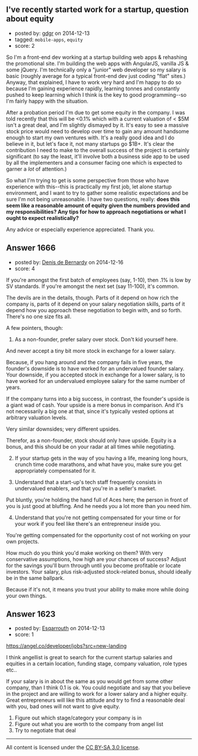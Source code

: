 ## I've recently started work for a startup, question about equity

- posted by: [gdgr](https://stackexchange.com/users/5065936/gdgr) on 2014-12-13
- tagged: `mobile-apps`, `equity`
- score: 2

So I'm a front-end dev working at a startup building web apps & rehashing the promotional site. I'm building the web apps with AngularJS, vanilla JS & some jQuery. I'm technically only a "junior" web developer so my salary is basic (roughly average for a typical front-end dev just coding "flat" sites.) Anyway, that explained, I have to work very hard and I'm happy to do so because I'm gaining experience rapidly, learning tonnes and constantly pushed to keep learning which I think is the key to good programming--so I'm fairly happy with the situation. 

After a probation period I'm due to get some equity in the company. I was told recently that this will be <0.1% which with a current valuation of < $5M isn't a great deal, and I'm slightly dismayed by it. It's easy to see a massive stock price would need to develop over time to gain any amount handsome enough to start my own ventures with. It's a really good idea and I do believe in it, but let's face it, not many startups go $1B+. It's clear the contribution I need to make to the overall success of the project is certainly significant (to say the least, it'll involve both a business side app to be used by all the implementers and a consumer facing one which is expected to garner a *lot* of attention.)

So what I'm trying to get is some perspective from those who have experience with this--this is practically my first job, let alone startup environment, and I want to try to gather some realistic expectations and be sure I'm not being unreasonable. I have two questions, really: **does this seem like a reasonable amount of equity given the numbers provided and my responsibilities? Any tips for how to approach negotiations or what I ought to expect realistically?**

Any advice or especially experience appreciated. Thank you.


## Answer 1666

- posted by: [Denis de Bernardy](https://stackexchange.com/users/182468/denis-de-bernardy) on 2014-12-16
- score: 4

If you're amongst the first batch of employees (say, 1-10), then .1% is low by SV standards. If you're amongst the next set (say 11-100), it's common.

The devils are in the details, though. Parts of it depend on how rich the company is, parts of it depend on your salary negotiation skills, parts of it depend how you approach these negotiation to begin with, and so forth. There's no one size fits all.

A few pointers, though:

1. As a non-founder, prefer salary over stock. Don't kid yourself here.

  And never accept a tiny bit more stock in exchange for a lower salary.

  Because, if you hang around and the company fails in five years, the founder's downside is to have worked for an undervalued founder salary. Your downside, if you accepted stock in exchange for a lower salary, is to have worked for an undervalued employee salary for the same number of years.

  If the company turns into a big success, in contrast, the founder's upside is a giant wad of cash. Your upside is a mere bonus in comparison. And it's not necessarily a big one at that, since it's typically vested options at arbitrary valuation levels.

  Very similar downsides; very different upsides.

  Therefor, as a non-founder, stock should only have upside. Equity is a bonus, and this should be on your radar at all times while negotiating.

2. If your startup gets in the way of you having a life, meaning long hours, crunch time code marathons, and what have you, make sure you get appropriately compensated for it.

3. Understand that a start-up's tech staff frequently consists in undervalued enablers, and that you're in a seller's market.

  Put bluntly, you're holding the hand full of Aces here; the person in front of you is just good at bluffing. And he needs you a lot more than you need him.

4. Understand that you're not getting compensated for your time or for your work if you feel like there's an entrepreneur inside you.

  You're getting compensated for the opportunity cost of not working on your own projects.

  How much do you think you'd make working on them? With very conservative assumptions, how high are your chances of success? Adjust for the savings you'll burn through until you become profitable or locate investors. Your salary, plus risk-adjusted stock-related bonus, should ideally be in the same ballpark.

  Because if it's not, it means you trust your ability to make more while doing your own things.


## Answer 1623

- posted by: [Esqarrouth](https://stackexchange.com/users/3055586/esqarrouth) on 2014-12-13
- score: 1

https://angel.co/developer/jobs?src=new-landing

I think angellist is great to search for the current startup salaries and equities in a certain location, funding stage, company valuation, role types etc..

If your salary is in about the same as you would get from some other company, than I think 0.1 is ok. You could negotiate and say that you believe in the project and are willing to work for a lower salary and a higher equity. Great entrepreneurs will like this attitude and try to find a reasonable deal with you, bad ones will not want to give equity.

1. Figure out which stage/category your company is in
2. Figure out what you are worth to the company from angel list
3. Try to negotiate that deal




---

All content is licensed under the [CC BY-SA 3.0 license](https://creativecommons.org/licenses/by-sa/3.0/).
